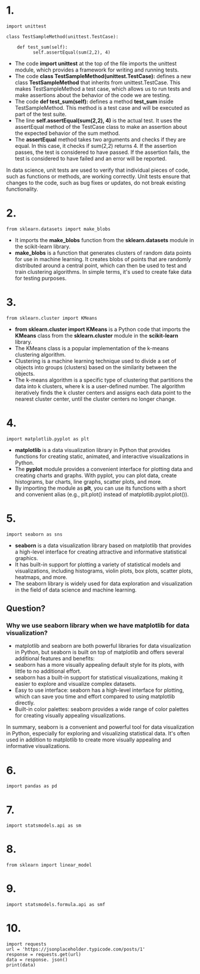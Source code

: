# 1. 
```
import unittest

class TestSampleMethod(unittest.TestCase):

    def test_sum(self):
          self.assertEqual(sum(2,2), 4)
```

- The code **import unittest** at the top of the file imports the unittest module, which provides a framework for writing and running tests.
- The code **class TestSampleMethod(unittest.TestCase):** defines a new class **TestSampleMethod** that inherits from unittest.TestCase. This makes TestSampleMethod a test case, which allows us to run tests and make assertions about the behavior of the code we are testing.
- The code **def test_sum(self):** defines a method **test_sum** inside TestSampleMethod. This method is a test case and will be executed as part of the test suite.
- The line **self.assertEqual(sum(2,2), 4)** is the actual test. It uses the assertEqual method of the TestCase class to make an assertion about the expected behavior of the sum method. 
- The **assertEqual** method takes two arguments and checks if they are equal. In this case, it checks if sum(2,2) returns 4. If the assertion passes, the test is considered to have passed. If the assertion fails, the test is considered to have failed and an error will be reported.

In data science, unit tests are used to verify that individual pieces of code, such as functions or methods, are working correctly. Unit tests ensure that changes to the code, such as bug fixes or updates, do not break existing functionality.


# 2. 
```
from sklearn.datasets import make_blobs
```
- It imports the **make_blobs** function from the **sklearn.datasets** module in the scikit-learn library. 
- **make_blobs** is a function that generates clusters of random data points for use in machine learning. It creates blobs of points that are randomly distributed around a central point, which can then be used to test and train clustering algorithms. In simple terms, it's used to create fake data for testing purposes.

# 3.

```
from sklearn.cluster import KMeans
```
- **from sklearn.cluster import KMeans** is a Python code that imports the **KMeans** class from the **sklearn.cluster** module in the **scikit-learn** library. 
- The KMeans class is a popular implementation of the k-means clustering algorithm. 
- Clustering is a machine learning technique used to divide a set of objects into groups (clusters) based on the similarity between the objects. 
- The k-means algorithm is a specific type of clustering that partitions the data into k clusters, where k is a user-defined number. The algorithm iteratively finds the k cluster centers and assigns each data point to the nearest cluster center, until the cluster centers no longer change.


# 4.
```
import matplotlib.pyplot as plt
```
- **matplotlib** is a data visualization library in Python that provides functions for creating static, animated, and interactive visualizations in Python. 
- The **pyplot** module provides a convenient interface for plotting data and creating charts and graphs. With pyplot, you can plot data, create histograms, bar charts, line graphs, scatter plots, and more. 
- By importing the module as **plt**, you can use its functions with a short and convenient alias (e.g., plt.plot() instead of matplotlib.pyplot.plot()).

# 5.
```
import seaborn as sns
```
- **seaborn** is a data visualization library based on matplotlib that provides a high-level interface for creating attractive and informative statistical graphics. 
- It has built-in support for plotting a variety of statistical models and visualizations, including histograms, violin plots, box plots, scatter plots, heatmaps, and more. 
- The seaborn library is widely used for data exploration and visualization in the field of data science and machine learning.


## Question? 
### Why we use seaborn library when we have matplotlib for data visualization?
- matplotlib and seaborn are both powerful libraries for data visualization in Python, but seaborn is built on top of matplotlib and offers several additional features and benefits:
- seaborn has a more visually appealing default style for its plots, with little to no additional effort.
- seaborn has a built-in support for statistical visualizations, making it easier to explore and visualize complex datasets.
- Easy to use interface: seaborn has a high-level interface for plotting, which can save you time and effort compared to using matplotlib directly. 
- Built-in color palettes: seaborn provides a wide range of color palettes for creating visually appealing visualizations.

In summary, seaborn is a convenient and powerful tool for data visualization in Python, especially for exploring and visualizing statistical data. It's often used in addition to matplotlib to create more visually appealing and informative visualizations.


# 6.
```
import pandas as pd
```


# 7.
```
import statsmodels.api as sm
```


# 8.
```
from sklearn import linear_model
```


# 9.
```
import statsmodels.formula.api as smf
```


# 10.
```
import requests
url = 'https://jsonplaceholder.typicode.com/posts/1'
response = requests.get(url)
data = response. json()
print(data)
```
